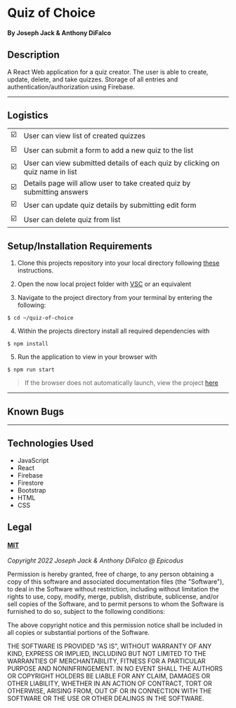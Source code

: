 # Quiz of Choice

#### By Joseph Jack & Anthony DiFalco

## Description

A React Web application for a quiz creator. The user is able to create, update, delete, and take quizzes. Storage of all entries and authentication/authorization using Firebase.

<hr />

## Logistics

|||
|-----|-----|
| :ballot_box_with_check: |User can view list of created quizzes|
| :ballot_box_with_check: |User can submit a form to add a new quiz to the list|
| :ballot_box_with_check: |User can view submitted details of each quiz by clicking on quiz name in list|
| :ballot_box_with_check: |Details page will allow user to take created quiz by submitting answers|
| :ballot_box_with_check: |User can update quiz details by submitting edit form|
| :ballot_box_with_check: |User can delete quiz from list|

## Setup/Installation Requirements

1. Clone this projects repository into your local directory following [these](https://www.linode.com/docs/development/version-control/how-to-install-git-and-clone-a-github-repository/) instructions.

2. Open the now local project folder with [VSC](https://code.visualstudio.com/Download) or an equivalent

3. Navigate to the project directory from your terminal by entering the following:

```
$ cd ~/quiz-of-choice
```
4. Within the projects directory install all required dependencies with
```
$ npm install
```
5. Run the application to view in your browser with
```
$ npm run start
```

>If the browser does not automatically launch, view the project [here](https://localhost:3000)

<hr/>

## Known Bugs


<hr />

## Technologies Used

- JavaScript
- React
- Firebase
- Firestore
- Bootstrap
- HTML
- CSS

## Legal

#### [MIT](https://opensource.org/licenses/MIT)

_Copyright 2022 Joseph Jack & Anthony DiFalco @ Epicodus_

Permission is hereby granted, free of charge, to any person obtaining a copy of this software and associated documentation files (the "Software"), to deal in the Software without restriction, including without limitation the rights to use, copy, modify, merge, publish, distribute, sublicense, and/or sell copies of the Software, and to permit persons to whom the Software is furnished to do so, subject to the following conditions:

The above copyright notice and this permission notice shall be included in all copies or substantial portions of the Software.

THE SOFTWARE IS PROVIDED "AS IS", WITHOUT WARRANTY OF ANY KIND, EXPRESS OR IMPLIED, INCLUDING BUT NOT LIMITED TO THE WARRANTIES OF MERCHANTABILITY, FITNESS FOR A PARTICULAR PURPOSE AND NONINFRINGEMENT. IN NO EVENT SHALL THE AUTHORS OR COPYRIGHT HOLDERS BE LIABLE FOR ANY CLAIM, DAMAGES OR OTHER LIABILITY, WHETHER IN AN ACTION OF CONTRACT, TORT OR OTHERWISE, ARISING FROM, OUT OF OR IN CONNECTION WITH THE SOFTWARE OR THE USE OR OTHER DEALINGS IN THE SOFTWARE.

